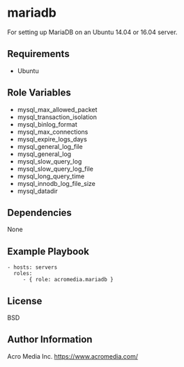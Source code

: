 mariadb
======

For setting up MariaDB on an Ubuntu 14.04 or 16.04 server.


Requirements
------------
* Ubuntu

Role Variables
--------------
* mysql_max_allowed_packet
* mysql_transaction_isolation
* mysql_binlog_format
* mysql_max_connections
* mysql_expire_logs_days
* mysql_general_log_file
* mysql_general_log
* mysql_slow_query_log
* mysql_slow_query_log_file
* mysql_long_query_time
* mysql_innodb_log_file_size
* mysql_datadir

Dependencies
------------

None

Example Playbook
----------------

    - hosts: servers
      roles:
         - { role: acromedia.mariadb }

License
-------

BSD

Author Information
------------------

Acro Media Inc.
https://www.acromedia.com/
